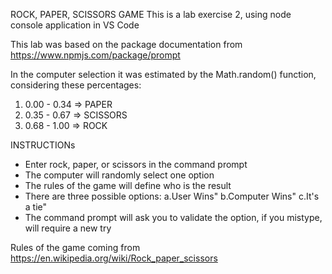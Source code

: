 ROCK, PAPER, SCISSORS GAME
This is a lab exercise 2, using node console application in VS Code

This lab was based on the package documentation from https://www.npmjs.com/package/prompt

In the computer selection it was estimated by the Math.random() function, considering these percentages:

1. 0.00 - 0.34 => PAPER
2. 0.35 - 0.67 => SCISSORS
3. 0.68 - 1.00 => ROCK

INSTRUCTIONs

- Enter rock, paper, or scissors in the command prompt
- The computer will randomly select one option
- The rules of the game will define who is the result
- There are three possible options:
  a.User Wins"
  b.Computer Wins"
  c.It's a tie"
- The command prompt will ask you to validate the option, if you mistype, will require a new try

Rules of the game coming from https://en.wikipedia.org/wiki/Rock_paper_scissors
